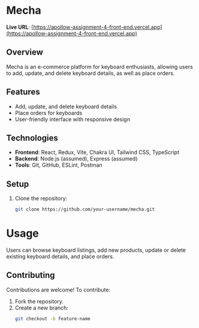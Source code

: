# Mecha

**Live URL**: [https://apollow-assignment-4-front-end.vercel.app](https://apollow-assignment-4-front-end.vercel.app)

## Overview

Mecha is an e-commerce platform for keyboard enthusiasts, allowing users to add, update, and delete keyboard details, as well as place orders.

## Features

- Add, update, and delete keyboard details
- Place orders for keyboards
- User-friendly interface with responsive design

## Technologies

- **Frontend**: React, Redux, Vite, Chakra UI, Tailwind CSS, TypeScript
- **Backend**: Node.js (assumed), Express (assumed)
- **Tools**: Git, GitHub, ESLint, Postman

## Setup

1. Clone the repository:
   ```bash
   git clone https://github.com/your-username/mecha.git
   
# Usage

Users can browse keyboard listings, add new products, update or delete existing keyboard details, and place orders.

## Contributing

Contributions are welcome! To contribute:

1. Fork the repository.
2. Create a new branch:
   ```bash
   git checkout -b feature-name

